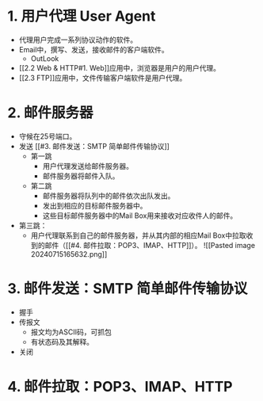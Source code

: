 # 1. 用户代理 User Agent
- 代理用户完成一系列协议动作的软件。
- Email中，撰写、发送，接收邮件的客户端软件。
	- OutLook
- [[2.2 Web & HTTP#1. Web]]应用中，浏览器是用户的用户代理。
- [[2.3 FTP]]应用中，文件传输客户端软件是用户代理。
# 2. 邮件服务器
- 守候在25号端口。
- 发送 [[#3. 邮件发送：SMTP 简单邮件传输协议]]
	- 第一跳
		- 用户代理发送给邮件服务器。
		- 邮件服务器将邮件入队。
	- 第二跳
		- 邮件服务器将队列中的邮件依次出队发出。
		- 发出到相应的目标邮件服务器中。
		- 这些目标邮件服务器中的Mail Box用来接收对应收件人的邮件。
- 第三跳：
	- 用户代理联系到自己的邮件服务器，并从其内部的相应Mail Box中拉取收到的邮件（[[#4. 邮件拉取：POP3、IMAP、HTTP]]）。
![[Pasted image 20240715165632.png]]
# 3. 邮件发送：SMTP 简单邮件传输协议
- 握手
- 传报文
	- 报文均为ASCII码，可抓包
	- 有状态码及其解释。
- 关闭
# 4. 邮件拉取：POP3、IMAP、HTTP
